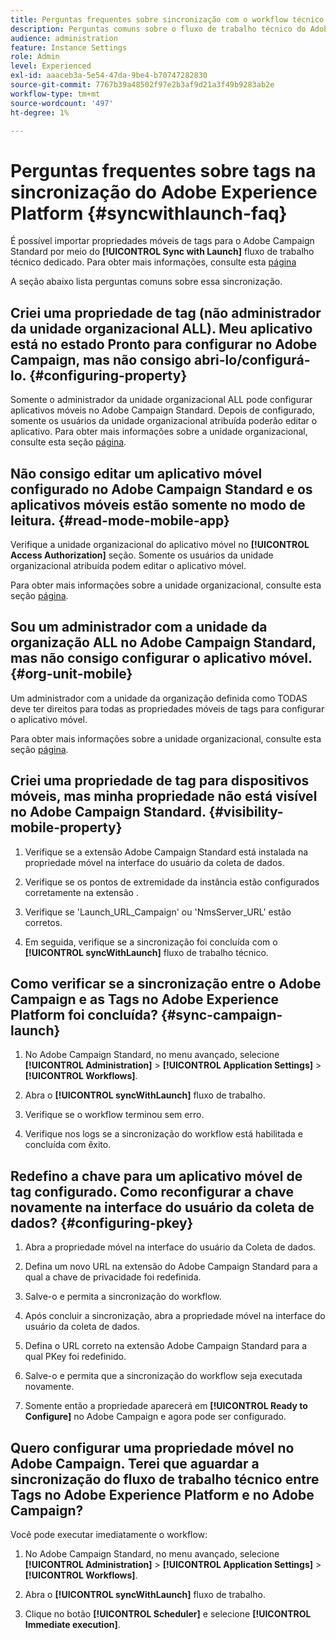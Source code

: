 ```yaml
---
title: Perguntas frequentes sobre sincronização com o workflow técnico do Launch
description: Perguntas comuns sobre o fluxo de trabalho técnico do Adobe Launch
audience: administration
feature: Instance Settings
role: Admin
level: Experienced
exl-id: aaaceb3a-5e54-47da-9be4-b70747282830
source-git-commit: 7767b39a48502f97e2b3af9d21a3f49b9283ab2e
workflow-type: tm+mt
source-wordcount: '497'
ht-degree: 1%

---
```


# Perguntas frequentes sobre tags na sincronização do Adobe Experience Platform {#syncwithlaunch-faq}

É possível importar propriedades móveis de tags para o Adobe Campaign Standard por meio do **[!UICONTROL Sync with Launch]** fluxo de trabalho técnico dedicado. Para obter mais informações, consulte esta [página](../../administration/using/technical-workflows.md)

A seção abaixo lista perguntas comuns sobre essa sincronização.

## Criei uma propriedade de tag (não administrador da unidade organizacional ALL). Meu aplicativo está no estado Pronto para configurar no Adobe Campaign, mas não consigo abri-lo/configurá-lo. {#configuring-property}

Somente o administrador da unidade organizacional ALL pode configurar aplicativos móveis no Adobe Campaign Standard. Depois de configurado, somente os usuários da unidade organizacional atribuída poderão editar o aplicativo. Para obter mais informações sobre a unidade organizacional, consulte esta seção [página](../../administration/using/organizational-units.md).

## Não consigo editar um aplicativo móvel configurado no Adobe Campaign Standard e os aplicativos móveis estão somente no modo de leitura. {#read-mode-mobile-app}

Verifique a unidade organizacional do aplicativo móvel no **[!UICONTROL Access Authorization]** seção. Somente os usuários da unidade organizacional atribuída podem editar o aplicativo móvel.

Para obter mais informações sobre a unidade organizacional, consulte esta seção [página](../../administration/using/organizational-units.md).

## Sou um administrador com a unidade da organização ALL no Adobe Campaign Standard, mas não consigo configurar o aplicativo móvel. {#org-unit-mobile}

Um administrador com a unidade da organização definida como TODAS deve ter direitos para todas as propriedades móveis de tags para configurar o aplicativo móvel.

Para obter mais informações sobre a unidade organizacional, consulte esta seção [página](../../administration/using/organizational-units.md).

## Criei uma propriedade de tag para dispositivos móveis, mas minha propriedade não está visível no Adobe Campaign Standard. {#visibility-mobile-property}

1. Verifique se a extensão Adobe Campaign Standard está instalada na propriedade móvel na interface do usuário da coleta de dados.

1. Verifique se os pontos de extremidade da instância estão configurados corretamente na extensão .

1. Verifique se &#39;Launch_URL_Campaign&#39; ou &#39;NmsServer_URL&#39; estão corretos.

1. Em seguida, verifique se a sincronização foi concluída com o **[!UICONTROL syncWithLaunch]** fluxo de trabalho técnico.

## Como verificar se a sincronização entre o Adobe Campaign e as Tags no Adobe Experience Platform foi concluída? {#sync-campaign-launch}

1. No Adobe Campaign Standard, no menu avançado, selecione **[!UICONTROL Administration]** > **[!UICONTROL Application Settings]** > **[!UICONTROL Workflows]**.

1. Abra o **[!UICONTROL syncWithLaunch]** fluxo de trabalho.

1. Verifique se o workflow terminou sem erro.

1. Verifique nos logs se a sincronização do workflow está habilitada e concluída com êxito.

## Redefino a chave para um aplicativo móvel de tag configurado. Como reconfigurar a chave novamente na interface do usuário da coleta de dados? {#configuring-pkey}

1. Abra a propriedade móvel na interface do usuário da Coleta de dados.

1. Defina um novo URL na extensão do Adobe Campaign Standard para a qual a chave de privacidade foi redefinida.

1. Salve-o e permita a sincronização do workflow.

1. Após concluir a sincronização, abra a propriedade móvel na interface do usuário da coleta de dados.

1. Defina o URL correto na extensão Adobe Campaign Standard para a qual PKey foi redefinido.

1. Salve-o e permita que a sincronização do workflow seja executada novamente.

1. Somente então a propriedade aparecerá em **[!UICONTROL Ready to Configure]** no Adobe Campaign e agora pode ser configurado.

## Quero configurar uma propriedade móvel no Adobe Campaign. Terei que aguardar a sincronização do fluxo de trabalho técnico entre Tags no Adobe Experience Platform e no Adobe Campaign?

Você pode executar imediatamente o workflow:

1. No Adobe Campaign Standard, no menu avançado, selecione **[!UICONTROL Administration]** > **[!UICONTROL Application Settings]** > **[!UICONTROL Workflows]**.

1. Abra o **[!UICONTROL syncWithLaunch]** fluxo de trabalho.

1. Clique no botão **[!UICONTROL Scheduler]** e selecione **[!UICONTROL Immediate execution]**.
